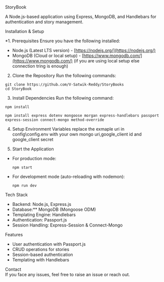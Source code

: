StoryBook

A Node.js-based application using Express, MongoDB, and Handlebars for authentication and story management.  

Installation & Setup

*1. Prerequisites 
Ensure you have the following installed:  
- Node.js (Latest LTS version) - [https://nodejs.org/](https://nodejs.org/)  
- MongoDB (Cloud or local setup) - [https://www.mongodb.com/](https://www.mongodb.com/)  (if you are using local setup else connection tring is enough)

2. Clone the Repository 
Run the following commands:  
```
git clone https://github.com/V-Satwik-Reddy/StoryBooks
cd StoryBook
```

3. Install Dependencies
Run the following command:  
```
npm install
```
`npm install express dotenv mongoose morgan express-handlebars passport express-session connect-mongo method-override`

4. Setup Environment Variables
    replace the exmaple uri in config\config.env with your own mongo uri,google_client id and google_client secret

5. Start the Application 
- For production mode:  
  ```
  npm start
  ```
- For development mode (auto-reloading with nodemon):  
  ```
  npm run dev
  ```

Tech Stack  
- Backend: Node.js, Express.js  
- Database:** MongoDB (Mongoose ODM)  
- Templating Engine: Handlebars  
- Authentication: Passport.js  
- Session Handling: Express-Session & Connect-Mongo  

Features  
- User authentication with Passport.js  
- CRUD operations for stories  
- Session-based authentication  
- Templating with Handlebars  

Contact  
If you face any issues, feel free to raise an issue or reach out.  
